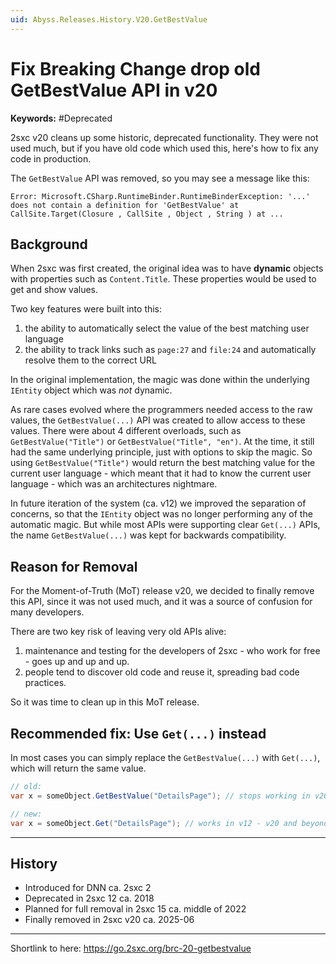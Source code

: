 ```yaml
---
uid: Abyss.Releases.History.V20.GetBestValue
---
```


# Fix Breaking Change drop old GetBestValue API in v20

**Keywords:** #Deprecated

2sxc v20 cleans up some historic, deprecated functionality.
They were not used much, but if you have old code which used this, here's how to fix any code in production.

The `GetBestValue` API was removed, so you may see a message like this:

```text
Error: Microsoft.CSharp.RuntimeBinder.RuntimeBinderException: '...' does not contain a definition for 'GetBestValue' at CallSite.Target(Closure , CallSite , Object , String ) at ...
```

## Background

When 2sxc was first created, the original idea was to have **dynamic** objects with properties such as `Content.Title`.
These properties would be used to get and show values.

Two key features were built into this:

1. the ability to automatically select the value of the best matching user language
1. the ability to track links such as `page:27` and `file:24` and automatically resolve them to the correct URL

In the original implementation, the magic was done within the underlying `IEntity` object which was _not_ dynamic.

As rare cases evolved where the programmers needed access to the raw values, the `GetBestValue(...)` API was created to allow access to these values.
There were about 4 different overloads, such as `GetBestValue("Title")` or `GetBestValue("Title", "en")`.
At the time, it still had the same underlying principle, just with options to skip the magic.
So using `GetBestValue("Title")` would return the best matching value for the current user language - which meant that it had to know the current user language - which was an architectures nightmare.

In future iteration of the system (ca. v12) we improved the separation of concerns, so that the `IEntity` object was no longer performing any of the automatic magic.
But while most APIs were supporting clear `Get(...)` APIs, the name `GetBestValue(...)` was kept for backwards compatibility.

## Reason for Removal

For the Moment-of-Truth (MoT) release v20, we decided to finally remove this API, since it was not used much, and it was a source of confusion for many developers.

There are two key risk of leaving very old APIs alive:

1. maintenance and testing for the developers of 2sxc - who work for free - goes up and up and up.
1. people tend to discover old code and reuse it, spreading bad code practices.

So it was time to clean up in this MoT release.

## Recommended fix: Use `Get(...)` instead

In most cases you can simply replace the `GetBestValue(...)` with `Get(...)`, which will return the same value.

```c#
// old:
var x = someObject.GetBestValue("DetailsPage"); // stops working in v20

// new:
var x = someObject.Get("DetailsPage"); // works in v12 - v20 and beyond
```

---

## History

* Introduced for DNN ca. 2sxc 2
* Deprecated in 2sxc 12 ca. 2018
* Planned for full removal in 2sxc 15 ca. middle of 2022
* Finally removed in 2sxc v20 ca. 2025-06

---

Shortlink to here: <https://go.2sxc.org/brc-20-getbestvalue>
